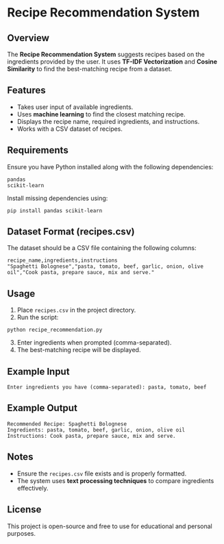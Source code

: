 # Recipe Recommendation System

## Overview
The **Recipe Recommendation System** suggests recipes based on the ingredients provided by the user. It uses **TF-IDF Vectorization** and **Cosine Similarity** to find the best-matching recipe from a dataset.

## Features
- Takes user input of available ingredients.
- Uses **machine learning** to find the closest matching recipe.
- Displays the recipe name, required ingredients, and instructions.
- Works with a CSV dataset of recipes.

## Requirements
Ensure you have Python installed along with the following dependencies:
```
pandas
scikit-learn
```
Install missing dependencies using:
```
pip install pandas scikit-learn
```

## Dataset Format (recipes.csv)
The dataset should be a CSV file containing the following columns:
```
recipe_name,ingredients,instructions
"Spaghetti Bolognese","pasta, tomato, beef, garlic, onion, olive oil","Cook pasta, prepare sauce, mix and serve."
```

## Usage
1. Place `recipes.csv` in the project directory.
2. Run the script:
```
python recipe_recommendation.py
```
3. Enter ingredients when prompted (comma-separated).
4. The best-matching recipe will be displayed.

## Example Input
```
Enter ingredients you have (comma-separated): pasta, tomato, beef
```

## Example Output
```
Recommended Recipe: Spaghetti Bolognese
Ingredients: pasta, tomato, beef, garlic, onion, olive oil
Instructions: Cook pasta, prepare sauce, mix and serve.
```

## Notes
- Ensure the `recipes.csv` file exists and is properly formatted.
- The system uses **text processing techniques** to compare ingredients effectively.

## License
This project is open-source and free to use for educational and personal purposes.
